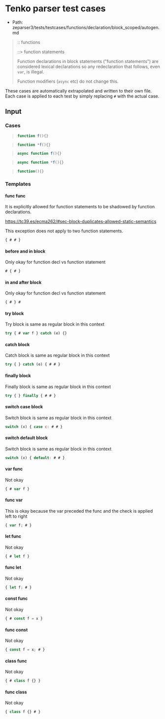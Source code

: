 # Tenko parser test cases

- Path: zeparser3/tests/testcases/functions/declaration/block_scoped/autogen.md

> :: functions 
>
> ::> function statements
>
> Function declarations in block statements ("function statements") are considered
> lexical declarations so any redeclaration that follows, even `var`, is illegal.
>
> Function modifiers (`async` etc) do not change this.

These cases are automatically extrapolated and written to their own file.
Each case is applied to each test by simply replacing `#` with the actual case.

## Input

### Cases

> `````js
> function f(){}
> `````

> `````js
> function *f(){}
> `````

> `````js
> async function f(){}
> `````

> `````js
> async function *f(){}
> `````

> `````js
> function(){}
> `````

### Templates

#### func func

It is explicitly allowed for function statements to be shadowed by function declarations.

https://tc39.es/ecma262/#sec-block-duplicates-allowed-static-semantics

This exception does not apply to two function statements.

`````js
{ # # }
`````

#### before and in block

Only okay for function decl vs function statement

`````js
# { # }
`````

#### in and after block

Only okay for function decl vs function statement

`````js
{ # } #
`````

#### try block

Try block is same as regular block in this context

`````js
try { # var f } catch (e) {}
`````

#### catch block

Catch block is same as regular block in this context

`````js
try { } catch (e) { # # }
`````
#### finally block

Finally block is same as regular block in this context

`````js
try { } finally { # # }
`````

#### switch case block

Switch block is same as regular block in this context

`````js
switch (x) { case c: # # }
`````

#### switch default block

Switch block is same as regular block in this context

`````js
switch (x) { default: # # }
`````

#### var func

Not okay

`````js
{ # var f }
`````

#### func var

This is okay because the var preceded the func and the check is applied left to right

`````js
{ var f; # }
`````

#### let func

Not okay

`````js
{ # let f }
`````

#### func let

Not okay

`````js
{ let f; # }
`````

#### const func

Not okay

`````js
{ # const f = x }
`````

#### func const

Not okay

`````js
{ const f = x; # }
`````

#### class func

Not okay

`````js
{ # class f {} }
`````

#### func class

Not okay

`````js
{ class f {} # }
`````
